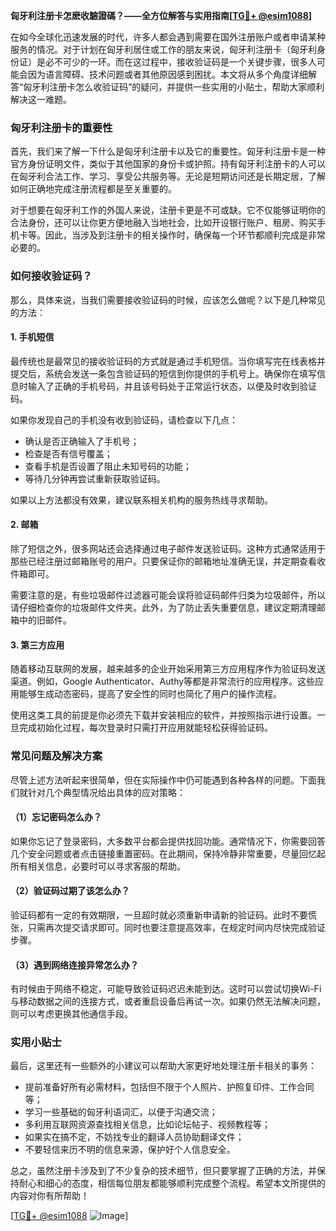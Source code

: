 **匈牙利注册卡怎麽收驗證碼？——全方位解答与实用指南[[TG💪+ @esim1088](https://t.me/s/esim1088)]**

在如今全球化迅速发展的时代，许多人都会遇到需要在国外注册账户或者申请某种服务的情况。对于计划在匈牙利居住或工作的朋友来说，匈牙利注册卡（匈牙利身份证）是必不可少的一环。而在这过程中，接收验证码是一个关键步骤，很多人可能会因为语言障碍、技术问题或者其他原因感到困扰。本文将从多个角度详细解答“匈牙利注册卡怎么收验证码”的疑问，并提供一些实用的小贴士，帮助大家顺利解决这一难题。

### 匈牙利注册卡的重要性

首先，我们来了解一下什么是匈牙利注册卡以及它的重要性。匈牙利注册卡是一种官方身份证明文件，类似于其他国家的身份卡或护照。持有匈牙利注册卡的人可以在匈牙利合法工作、学习、享受公共服务等。无论是短期访问还是长期定居，了解如何正确地完成注册流程都是至关重要的。

对于想要在匈牙利工作的外国人来说，注册卡更是不可或缺。它不仅能够证明你的合法身份，还可以让你更方便地融入当地社会，比如开设银行账户、租房、购买手机卡等。因此，当涉及到注册卡的相关操作时，确保每一个环节都顺利完成是非常必要的。

### 如何接收验证码？

那么，具体来说，当我们需要接收验证码的时候，应该怎么做呢？以下是几种常见的方法：

#### 1. 手机短信

最传统也是最常见的接收验证码的方式就是通过手机短信。当你填写完在线表格并提交后，系统会发送一条包含验证码的短信到你提供的手机号上。确保你在填写信息时输入了正确的手机号码，并且该号码处于正常运行状态，以便及时收到验证码。

如果你发现自己的手机没有收到验证码，请检查以下几点：
- 确认是否正确输入了手机号；
- 检查是否有信号覆盖；
- 查看手机是否设置了阻止未知号码的功能；
- 等待几分钟再尝试重新获取验证码。

如果以上方法都没有效果，建议联系相关机构的服务热线寻求帮助。

#### 2. 邮箱

除了短信之外，很多网站还会选择通过电子邮件发送验证码。这种方式通常适用于那些已经注册过邮箱账号的用户。只要保证你的邮箱地址准确无误，并定期查看收件箱即可。

需要注意的是，有些垃圾邮件过滤器可能会误将验证码邮件归类为垃圾邮件，所以请仔细检查你的垃圾邮件文件夹。此外，为了防止丢失重要信息，建议定期清理邮箱中的旧邮件。

#### 3. 第三方应用

随着移动互联网的发展，越来越多的企业开始采用第三方应用程序作为验证码发送渠道。例如，Google Authenticator、Authy等都是非常流行的应用程序。这些应用能够生成动态密码，提高了安全性的同时也简化了用户的操作流程。

使用这类工具的前提是你必须先下载并安装相应的软件，并按照指示进行设置。一旦完成初始化过程，每次登录时只需打开应用就能轻松获得验证码。

### 常见问题及解决方案

尽管上述方法听起来很简单，但在实际操作中仍可能遇到各种各样的问题。下面我们就针对几个典型情况给出具体的应对策略：

#### （1）忘记密码怎么办？

如果你忘记了登录密码，大多数平台都会提供找回功能。通常情况下，你需要回答几个安全问题或者点击链接重置密码。在此期间，保持冷静非常重要，尽量回忆起所有相关信息，必要时可以寻求客服的帮助。

#### （2）验证码过期了该怎么办？

验证码都有一定的有效期限，一旦超时就必须重新申请新的验证码。此时不要慌张，只需再次提交请求即可。同时也要注意提高效率，在规定时间内尽快完成验证步骤。

#### （3）遇到网络连接异常怎么办？

有时候由于网络不稳定，可能导致验证码迟迟未能到达。这时可以尝试切换Wi-Fi与移动数据之间的连接方式，或者重启设备后再试一次。如果仍然无法解决问题，则可以考虑更换其他通信手段。

### 实用小贴士

最后，这里还有一些额外的小建议可以帮助大家更好地处理注册卡相关的事务：

- 提前准备好所有必需材料，包括但不限于个人照片、护照复印件、工作合同等；
- 学习一些基础的匈牙利语词汇，以便于沟通交流；
- 多利用互联网资源查找相关信息，比如论坛帖子、视频教程等；
- 如果实在搞不定，不妨找专业的翻译人员协助翻译文件；
- 不要轻信来历不明的信息来源，保护好个人信息安全。

总之，虽然注册卡涉及到了不少复杂的技术细节，但只要掌握了正确的方法，并保持耐心和细心的态度，相信每位朋友都能够顺利完成整个流程。希望本文所提供的内容对你有所帮助！

[[TG💪+ @esim1088](https://t.me/s/esim1088) ![Image](https://i.postimg.cc/4NQfJmqS/Snipaste-2025-05-13-00-14-12.png)]